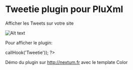 Tweetie plugin pour PluXml
=========

Afficher les Tweets sur votre site

![Alt text](http://nextum.fr/Tweetie.png)


Pour afficher le plugin:

<?php eval($plxShow->callHook('Tweetie')); ?>


Démo du plugin sur http://nextum.fr  avec le template Color 



